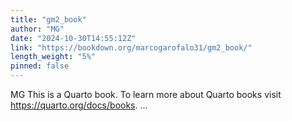 ```yaml
---
title: "gm2_book"
author: "MG"
date: "2024-10-30T14:55:12Z"
link: "https://bookdown.org/marcogarofalo31/gm2_book/"
length_weight: "5%"
pinned: false
---
```


MG This is a Quarto book. To learn more about Quarto books visit https://quarto.org/docs/books. ...
